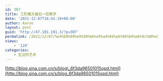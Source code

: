 ```yaml
---
id: 307
title: 三阶魔方最后一层教学
date: '2021-12-07T16:42:10+08:00'
author: Aaron
layout: post
guid: 'http://47.101.191.3/?p=307'
permalink: /2021/12/07/%e4%b8%89%e9%98%b6%e9%ad%94%e6%96%b9%e6%9c%80%e5%90%8e%e4%b8%80%e5%b1%82%e6%95%99%e5%ad%a6/
views:
    - '120'
categories:
    - 生活的艺术
---
```


[http://blog.sina.com.cn/s/blog\_6f3da96501015opd.html](http://blog.sina.com.cn/s/blog_6f3da96501015opd.html)